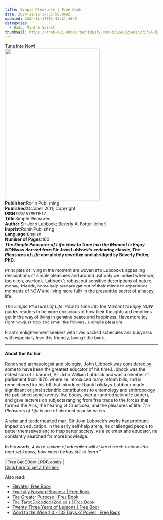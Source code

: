 ```yaml
---
title: Simple Pleasures | Free Book
date: 2024-11-16T17:56:56.909Z
updated: 2024-11-17T16:43:27.484Z
categories:
  - Body, Mind & Spirit
thumbnail: https://thmb-001-ebook.techidaily.com/bc52e8025edac275f247d3e6ac36f7435ed2e752ab676b95ccaad01d7f8c2cf1.jpg
---
```

<main id="book-container">
  <div class="flex flex-col">
    <div class="book-brief flex-1 py-6 px-4 sm:p-6 md:py-10 md:px-8">
      <!-- brief-->
      <div class="book-brief-main">Tune Into Now!</div>
    </div>
    <div
      class="book-meta-info flex-1 grid gap-4 col-start-1 col-end-3 row-start-1 sm:mb-6 sm:grid-cols-4 lg:gap-6 lg:col-start-2 lg:row-end-6 lg:row-span-6 lg:mb-0"
    >
      <div
        class="book-meta-info-left place-content-center mt-4 p-4 text-sm leading-6 col-start-2 col-span-2 dark:text-slate-400"
      >
        <img
          class="w-full h-500 object-cover rounded-lg sm:h-255 sm:col-span-2 lg:col-span-full"
          src="https://img-001-ebook.techidaily.com/429bb81daef41d0d708a18fe002626e3afb1030f1b360926aceeb4d57c92516d.jpg"
          alt=""
          width="312"
          height="500"
        />
      </div>
      <div
        class="book-meta-info-right mt-2 col-start-1 row-start-2 col-span-3 self-center"
      >
        <!-- meta data  -->
        <div class="flex flex-col px-4 md:px-8">
          <div class="flex-1">
            <strong>Publisher</strong>:<span class="px-2"
              >Ronin Publishing</span
            >
          </div>
          <div class="flex-1">
            <strong>Published</strong>:<span class="px-2"
              >October 2011; Copyright</span
            >
          </div>
          <div class="flex-1">
            <strong>ISBN</strong>:<span class="px-2">9781579511517</span>
          </div>
          <div class="flex-1">
            <strong>Title</strong>:<span class="px-2">Simple Pleasures</span>
          </div>
          <div class="flex-1">
            <strong>Author</strong>:<span class="px-2"
              >Sir John Lubbock; Beverly A. Potter (other)</span
            >
          </div>
          <div class="flex-1">
            <strong>Imprint</strong>:<span class="px-2">Ronin Publishing</span>
          </div>
          <div class="flex-1">
            <strong>Language</strong>:<span class="px-2">English</span>
          </div>
          <div class="flex-1">
            <strong>Number of Pages</strong>:<span class="px-2">160</span>
          </div>
        </div>
      </div>
    </div>
    <div class="book-description flex-1 py-6 px-4 sm:p-6 md:py-10 md:px-8">
      <div class="book-description-main">
        <div accordion-content="" id="description">
          <i
            ><b
              >The Simple Pleasures of Life: How to Tune Into the Moment to
              Enjoy NOW</b
            ></i
          ><b
            >was derived from Sir John Lubbock’s endearing classic,
            <i>The Pleasures of Life</i> completely rewritten and abridged by
            Beverly Potter, PhD.</b
          ><br /><br />Principles of living in the moment are woven into
          Lubbock’s appealing descriptions of simple pleasures and around usif
          only we looked when we, too often, overlook. Lubbock’s robust but
          sensitive descriptions of nature, money, friends, home help readers
          get out of their minds to experience moments of NOW and living more
          fully in the presentthe secret of a happy life.<br /><br /><i
            >The Simple Pleasures of Life: How to Tune Into the Moment to Enjoy
            NOW</i
          >
          guides readers to be more conscious of how their thoughts and emotions
          get in the way of living in genuine peace and happiness. Have more joy
          right nowjust stop and smell the flowers, a simple pleasure.<br /><br />Frantic
          enlightenment seekers with lives packed schedules and busyness with
          especially love this friendly, loving little book.<br />
        </div>
        <div class="accordion-fader"></div>
      </div>
    </div>
    <div class="book-excerpts flex-1 py-6 px-4 sm:p-6 md:py-10 md:px-8">
      <!-- excerpts-->
      <div class="book-excerpts-main">
        <hr />
        <h4 class="placeholder placeholder-heading">
          <span>About the Author</span>
        </h4>
        <p>
          Renowned archaeologist and biologist, John Lubbock was considered by
          some to have been the greatest educator of his time.Lubbock was the
          eldest son of a baronet, Sir John William Lubbock and was a member of
          parliament from 1870, where he introduced many reform bills, and is
          remembered for his bill that introduced bank holidays. Lubbock made
          significant original scientific contributions to entomology and
          anthropology He published some twenty-five books, over a hundred
          scientific papers, and gave lectures on subjects ranging from free
          trade to the forces that formed the Alps, the hearing of Crustacea,
          and the pleasures of life. <i>The Pleasures of Life</i> is one of his
          most popular works.<br /><br />A wise and tenderhearted man, Sir John
          Lubbock’s works had profound impact on education. In the early
          self-help arena, he challenged people to better themselves and to help
          better society. As a scientist and educator, he constantly searched
          for more knowledge. <br /><br />In his words,
          <i
            >A wise system of education will at least teach us how little man
            yet knows, how much he has still to learn.</i
          >”
        </p>
      </div>
    </div>
    <div
      class="book-about-author flex-1 py-6 px-4 sm:p-6 md:py-10 md:px-8"
    ></div>
    <div class="book-free-get flex-1 py-6 px-4 sm:p-6 md:py-10 md:px-8">
      <button
        id="btn-free-get"
        class="bg-blue-500 hover:bg-blue-700 text-white font-bold py-2 px-4 rounded"
      >
        Free Get EBook (.PDF/.epub)
      </button>
      <div id="countdown-display" class="px-2 text-lg mt-2"></div>
      <a
        id="free-link"
        class="hidden bg-blue-500 hover:bg-blue-700 text-white font-bold py-2 px-4 rounded"
        href="https://www.ebooks.com/en-us/book/96507079/simple-pleasures/sir-john-lubbock/"
        target="_blank"
        >Click here to get a free link</a
      >
    </div>
    <script>
      let countdownTime = 0;
      let countdownInterval = null;
      document
        .getElementById('btn-free-get')
        .addEventListener('click', startCountdown);
      function startCountdown() {
        countdownTime = new Date().getTime() + 60000 * 3;
        countdownInterval = setInterval(updateCountdown, 1000);
        document.getElementById('btn-free-get').disabled = true;
        document
          .getElementById('btn-free-get')
          .classList.add('bg-gray-500', 'cursor-not-allowed');
      }
      function updateCountdown() {
        let currentTime = new Date().getTime();
        let timeLeft = countdownTime - currentTime;
        let secondsLeft = Math.floor(timeLeft / 1000);
        document.getElementById('countdown-display').innerHTML =
          `Remaining time: ${secondsLeft} seconds.`;
        if (secondsLeft <= 0) {
          clearInterval(countdownInterval);
          document.getElementById('btn-free-get').classList.add('hidden');
          document.getElementById('free-link').classList.remove('hidden');
          document.getElementById('countdown-display').innerHTML = '';
        }
      }
    </script>
  </div>
</main>

<ins class="adsbygoogle"
      style="display:block"
      data-ad-client="ca-pub-7571918770474297"
      data-ad-slot="8358498916"
      data-ad-format="auto"
      data-full-width-responsive="true"></ins>
    

<span class="atpl-alsoreadstyle">Also read:</span>
<div><ul>
<li><a href="https://novels-ebooks.techidaily.com/210772216-9798987313022-elevate/"><u>Elevate | Free Book</u></a></li>
<li><a href="https://novels-ebooks.techidaily.com/210772295-9781088121924-fearfully-forward-success/"><u>Fearfully Forward Success | Free Book</u></a></li>
<li><a href="https://novels-ebooks.techidaily.com/210772145-9798987754238-the-greater-purpose/"><u>The Greater Purpose | Free Book</u></a></li>
<li><a href="https://novels-ebooks.techidaily.com/210772170-9798218156527-the-tarot-decoded-2nd-ed/"><u>The Tarot Decoded (2nd ed.) | Free Book</u></a></li>
<li><a href="https://novels-ebooks.techidaily.com/210772825-9781925819571-twenty-three-years-of-lessons/"><u>Twenty Three Years of Lessons | Free Book</u></a></li>
<li><a href="https://novels-ebooks.techidaily.com/210772303-9781088123065-word-to-the-wise-20-108-days-of-power/"><u>Word to the Wise 2.0 - 108 Days of Power | Free Book</u></a></li>
</ul></div>

